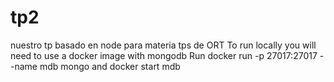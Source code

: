 # tp2
nuestro tp basado en node para materia tps de ORT
To run locally you will need to use a docker image with mongodb 
Run docker run  -p 27017:27017 --name mdb mongo 
and docker start mdb
